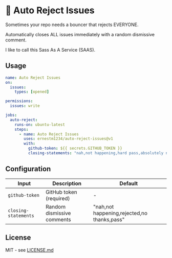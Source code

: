 # 🚫 Auto Reject Issues

Sometimes your repo needs a bouncer that rejects EVERYONE.

Automatically closes ALL issues immediately with a random dismissive comment.

I like to call this Sass As A Service (SAAS).

## Usage

```yaml
name: Auto Reject Issues
on:
  issues:
    types: [opened]

permissions:
  issues: write

jobs:
  auto-reject:
    runs-on: ubuntu-latest
    steps:
      - name: Auto Reject Issues
        uses: ernestm1234/auto-reject-issues@v1
        with:
          github-token: ${{ secrets.GITHUB_TOKEN }}
          closing-statements: "nah,not happening,hard pass,absolutely not,denied"
```

## Configuration

| Input                | Description                | Default                                     |
| -------------------- | -------------------------- | ------------------------------------------- |
| `github-token`       | GitHub token (required)    | -                                           |
| `closing-statements` | Random dismissive comments | "nah,not happening,rejected,no thanks,pass" |

## License

MIT - see [LICENSE.md](LICENSE.md)
